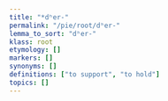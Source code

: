 ```yaml
---
title: "*dʰer-"
permalink: "/pie/root/dʰer-"
lemma_to_sort: "dʰer-"
klass: root
etymology: []
markers: []
synonyms: []
definitions: ["to support", "to hold"]
topics: []
---
```

